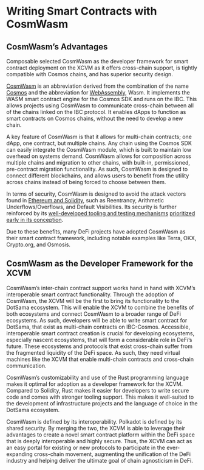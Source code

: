 # **Writing Smart Contracts with CosmWasm**


## **CosmWasm’s Advantages**

Composable selected CosmWasm as the developer framework for smart contract deployment on the XCVM as it offers cross-chain support, is tightly compatible with Cosmos chains, and has superior security design.

[CosmWasm](https://cosmwasm.com/) is an abbreviation derived from the combination of the name [Cosmos](https://cosmos.network/) and the abbreviation for [WebAssembly](https://webassembly.org/), Wasm. It implements the WASM smart contract engine for the Cosmos SDK and runs on the IBC. This allows projects using CosmWasm to communicate cross-chain between all of the chains linked on the IBC protocol. It enables dApps to function as smart contracts on Cosmos chains, without the need to develop a new chain.

A key feature of CosmWasm is that it allows for multi-chain contracts; one dApp, one contract, but multiple chains. Any chain using the Cosmos SDK can easily integrate the CosmWasm module, which is built to maintain low overhead on systems demand. CosmWasm allows for composition across multiple chains and migration to other chains, with built-in, permissioned, pre-contract migration functionality. As such, CosmWasm is designed to connect different blockchains, and allows users to benefit from the utility across chains instead of being forced to choose between them.

In terms of security, CosmWasm is designed to avoid the attack vectors found in [Ethereum and Solidity](https://docs.cosmwasm.com/docs/0.16/architecture/smart-contracts), such as Reentrancy, Arithmetic Underflows/Overflows, and Default Visibilities. Its security is further reinforced by its [well-developed tooling and testing mechanisms](https://medium.com/cosmwasm/cosmwasm-for-ctos-i-the-architecture-59a3e52d9b9c) [prioritized early in its conception](https://medium.com/cosmwasm/cosmwasm-for-ctos-f1ffa19cccb8).

Due to these benefits, many DeFi projects have adopted CosmWasm as their smart contract framework, including notable examples like Terra, OKX, Crypto.org, and Osmosis.


## **CosmWasm as the Developer Framework for the XCVM**

CosmWasm’s inter-chain contract support works hand in hand with XCVM’s interoperable smart contract functionality. Through the adoption of CosmWasm, the XCVM will be the first to bring its functionality to the DotSama ecosystem. This will enable the XCVM to combine the benefits of both ecosystems and connect CosmWasm to a broader range of DeFi ecosystems. As such, developers will be able to write smart contract for DotSama, that exist as multi-chain contracts on IBC-Cosmos. Accessible, interoperable smart contract creation is crucial for developing ecosystems, especially nascent ecosystems, that will form a considerable role in DeFi’s future. These ecosystems and protocols that exist cross-chain suffer from the fragmented liquidity of the DeFi space. As such, they need virtual machines like the XCVM that enable multi-chain contracts and cross-chain communication.

CosmWasm’s customizability and use of the Rust programming language makes it optimal for adoption as a developer framework for the XCVM. Compared to Solidity, Rust makes it easier for developers to write secure code and comes with stronger tooling support. This makes it well-suited to the development of infrastructure projects and the language of choice in the DotSama ecosystem.

CosmWasm is defined by its interoperability. Polkadot is defined by its shared security. By merging the two, the XCVM is able to leverage their advantages to create a novel smart contract platform within the DeFi space that is deeply interoperable and highly secure. Thus, the XCVM can act as an easy portal for existing or new protocols to participate in the ever-expanding cross-chain movement, augmenting the unification of the DeFi industry and helping deliver the ultimate goal of chain agnosticism in DeFi.
